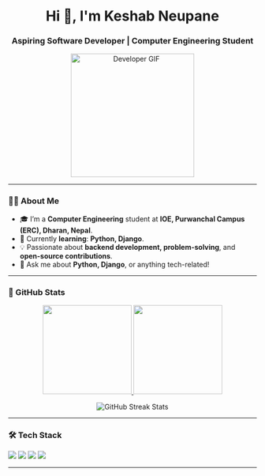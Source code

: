 <h1 align="center">Hi 👋, I'm Keshab Neupane</h1>
<h3 align="center">Aspiring Software Developer | Computer Engineering Student</h3>

<p align="center">
  <img src="https://raw.githubusercontent.com/TheDudeThatCode/TheDudeThatCode/master/Assets/Developer.gif" width="250" alt="Developer GIF">
</p>

---

### 🙋‍♂️ About Me
- 🎓 I’m a **Computer Engineering** student at **IOE, Purwanchal Campus (ERC), Dharan, Nepal**.
- 🌱 Currently **learning**: **Python, Django**.
- 💡 Passionate about **backend development, problem-solving**, and **open-source contributions**.
- 💬 Ask me about **Python, Django**, or anything tech-related!

---

### 🚀 GitHub Stats
<p align="center">
  <a href="https://github.com/keshab051">
    <img height="180em" src="https://github-readme-stats-eight-theta.vercel.app/api?username=keshab051&show_icons=true&theme=algolia&include_all_commits=true&count_private=true"/>
    <img height="180em" src="https://github-readme-stats-eight-theta.vercel.app/api/top-langs/?username=keshab051&layout=compact&langs_count=8&theme=algolia"/>
  </a>
</p>

<p align="center">
  <img src="https://github-readme-streak-stats.herokuapp.com/?user=keshab051&theme=algolia" alt="GitHub Streak Stats"/>
</p>

---

### 🛠 Tech Stack
<p align="left">
  <img src="https://img.shields.io/badge/Python-3776AB?style=for-the-badge&logo=python&logoColor=white"/>
  <img src="https://img.shields.io/badge/Django-092E20?style=for-the-badge&logo=django&logoColor=white"/>
  <img src="https://img.shields.io/badge/Git-F05032?style=for-the-badge&logo=git&logoColor=white"/>
  <img src="https://img.shields.io/badge/GitHub-181717?style=for-the-badge&logo=github&logoColor=white"/>
</p>

---
 


